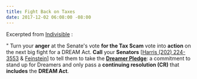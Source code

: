```yaml
---
title: Fight Back on Taxes
date: 2017-12-02 06:08:00 -08:00
---
```


Excerpted from [Indivisible](https://www.indivisible.org/) :

"  Turn your **anger** at the Senate's vote **for the Tax Scam** vote into **action** on the next big fight for a DREAM Act.  **Call** your **Senators** [[Harris (202) 224-3553](https://www.harris.senate.gov/) & [Feinstein](https://www.feinstein.senate.gov/public/)] to tell them to take the **[Dreamer Pledge](https://www.dreamerpledge.org/)**: a commitment to stand up for Dreamers and only pass a **continuing resolution (CR)** that **includes** the **DREAM Act**.